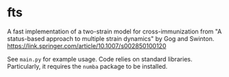# fts

A fast implementation of a two-strain model for cross-immunization from "A status-based approach to multiple strain dynamics"
by Gog and Swinton. https://link.springer.com/article/10.1007/s002850100120

See `main.py` for example usage. Code relies on standard libraries. Particularly, it requires the `numba` package to be installed.


